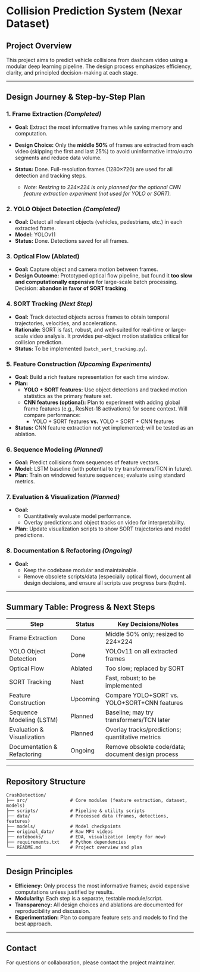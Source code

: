 # Collision Prediction System (Nexar Dataset)

## Project Overview
This project aims to predict vehicle collisions from dashcam video using a modular deep learning pipeline. The design process emphasizes efficiency, clarity, and principled decision-making at each stage.

---

## Design Journey & Step-by-Step Plan

### 1. Frame Extraction *(Completed)*
- **Goal:** Extract the most informative frames while saving memory and computation.
- **Design Choice:** Only the **middle 50%** of frames are extracted from each video (skipping the first and last 25%) to avoid uninformative intro/outro segments and reduce data volume.
- **Status:** Done. Full-resolution frames (1280×720) are used for all detection and tracking steps.

    - *Note: Resizing to 224×224 is only planned for the optional CNN feature extraction experiment (not used for YOLO or SORT).*
### 2. YOLO Object Detection *(Completed)*
- **Goal:** Detect all relevant objects (vehicles, pedestrians, etc.) in each extracted frame.
- **Model:** YOLOv11
- **Status:** Done. Detections saved for all frames.

### 3. Optical Flow (Ablated)
- **Goal:** Capture object and camera motion between frames.
- **Design Outcome:** Prototyped optical flow pipeline, but found it **too slow and computationally expensive** for large-scale batch processing. Decision: **abandon in favor of SORT tracking**.

### 4. SORT Tracking *(Next Step)*
- **Goal:** Track detected objects across frames to obtain temporal trajectories, velocities, and accelerations.
- **Rationale:** SORT is fast, robust, and well-suited for real-time or large-scale video analysis. It provides per-object motion statistics critical for collision prediction.
- **Status:** To be implemented (`batch_sort_tracking.py`).

### 5. Feature Construction *(Upcoming Experiments)*
- **Goal:** Build a rich feature representation for each time window.
- **Plan:**
    - **YOLO + SORT features:** Use object detections and tracked motion statistics as the primary feature set.
    - **CNN features (optional):** Plan to experiment with adding global frame features (e.g., ResNet-18 activations) for scene context. Will compare performance:
        - YOLO + SORT features **vs.** YOLO + SORT + CNN features
- **Status:** CNN feature extraction not yet implemented; will be tested as an ablation.

### 6. Sequence Modeling *(Planned)*
- **Goal:** Predict collisions from sequences of feature vectors.
- **Model:** LSTM baseline (with potential to try transformers/TCN in future).
- **Plan:** Train on windowed feature sequences; evaluate using standard metrics.

### 7. Evaluation & Visualization *(Planned)*
- **Goal:**
    - Quantitatively evaluate model performance.
    - Overlay predictions and object tracks on video for interpretability.
- **Plan:** Update visualization scripts to show SORT trajectories and model predictions.

### 8. Documentation & Refactoring *(Ongoing)*
- **Goal:**
    - Keep the codebase modular and maintainable.
    - Remove obsolete scripts/data (especially optical flow), document all design decisions, and ensure all scripts use progress bars (tqdm).

---

## Summary Table: Progress & Next Steps

| Step                          | Status      | Key Decisions/Notes                                             |
|-------------------------------|-------------|----------------------------------------------------------------|
| Frame Extraction              | Done        | Middle 50% only; resized to 224×224                            |
| YOLO Object Detection         | Done        | YOLOv11 on all extracted frames                                |
| Optical Flow                  | Ablated     | Too slow; replaced by SORT                                     |
| SORT Tracking                 | Next        | Fast, robust; to be implemented                                |
| Feature Construction          | Upcoming    | Compare YOLO+SORT vs. YOLO+SORT+CNN features                   |
| Sequence Modeling (LSTM)      | Planned     | Baseline; may try transformers/TCN later                       |
| Evaluation & Visualization    | Planned     | Overlay tracks/predictions; quantitative metrics                |
| Documentation & Refactoring   | Ongoing     | Remove obsolete code/data; document design process              |

---

## Repository Structure
```
CrashDetection/
├── src/                # Core modules (feature extraction, dataset, models)
├── scripts/            # Pipeline & utility scripts
├── data/               # Processed data (frames, detections, features)
├── models/             # Model checkpoints
├── original_data/      # Raw MP4 videos
├── notebooks/          # EDA, visualization (empty for now)
├── requirements.txt    # Python dependencies
└── README.md           # Project overview and plan
```

---

## Design Principles
- **Efficiency:** Only process the most informative frames; avoid expensive computations unless justified by results.
- **Modularity:** Each step is a separate, testable module/script.
- **Transparency:** All design choices and ablations are documented for reproducibility and discussion.
- **Experimentation:** Plan to compare feature sets and models to find the best approach.

---

## Contact
For questions or collaboration, please contact the project maintainer.
